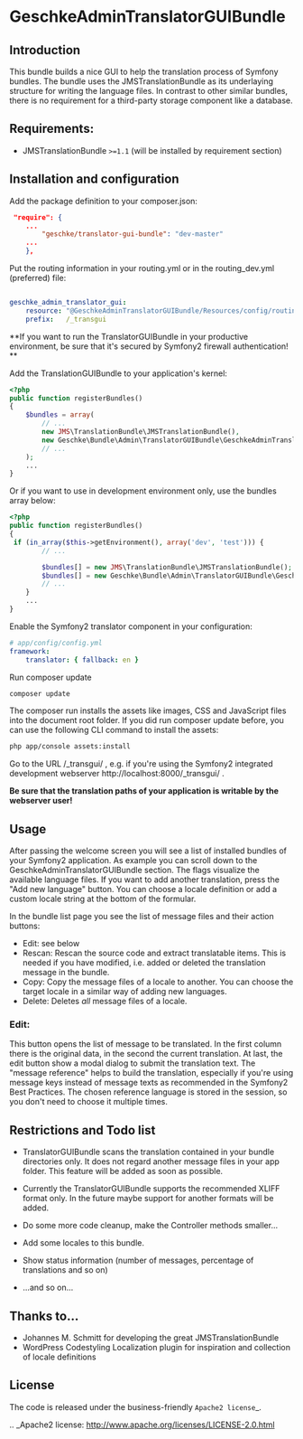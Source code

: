 # GeschkeAdminTranslatorGUIBundle

## Introduction

This bundle builds a nice GUI to help the translation process of Symfony
bundles. The bundle uses the JMSTranslationBundle as its underlaying 
structure for writing the language files. In contrast to other similar
bundles, there is no requirement for a third-party storage component like
a database. 


## Requirements:

- JMSTranslationBundle `>=1.1` (will be installed by requirement section)

## Installation and configuration

Add the package definition to your composer.json:

```json
 "require": {
    ...
        "geschke/translator-gui-bundle": "dev-master"
    ...
    },

```

Put the routing information in your routing.yml or in the routing_dev.yml (preferred) file:

```yaml

geschke_admin_translator_gui:
    resource: "@GeschkeAdminTranslatorGUIBundle/Resources/config/routing.yml"
    prefix:   /_transgui

```

**If you want to run the TranslatorGUIBundle in your productive environment, be sure that it's secured by Symfony2 firewall authentication! **

Add the TranslationGUIBundle to your application's kernel:

``` php
<?php
public function registerBundles()
{
    $bundles = array(
        // ...
        new JMS\TranslationBundle\JMSTranslationBundle(),
        new Geschke\Bundle\Admin\TranslatorGUIBundle\GeschkeAdminTranslatorGUIBundle(),
        // ...
    );
    ...
}
```

Or if you want to use in development environment only, use the bundles array below:


``` php
<?php
public function registerBundles()
{
 if (in_array($this->getEnvironment(), array('dev', 'test'))) {
        // ...

        $bundles[] = new JMS\TranslationBundle\JMSTranslationBundle();
        $bundles[] = new Geschke\Bundle\Admin\TranslatorGUIBundle\GeschkeAdminTranslatorGUIBundle(),
        // ...
    }
    ...
}
```

Enable the Symfony2 translator component in your configuration:

``` yaml
# app/config/config.yml
framework:
    translator: { fallback: en }

```

Run composer update

``` sh
composer update
```

The composer run installs the assets like images, CSS and JavaScript files into the document root folder. If you did run composer update before, you can use the following CLI command to install the assets:

``` sh
php app/console assets:install

```

Go to the URL /_transgui/ , e.g. if you're using the Symfony2 integrated development webserver http://localhost:8000/_transgui/ .

**Be sure that the translation paths of your application is writable by the webserver user!**


## Usage

After passing the welcome screen you will see a list of installed bundles of your Symfony2 application. As example you can scroll down to the GeschkeAdminTranslatorGUIBundle section. 
The flags visualize the available language files. If you want to add another translation, press the "Add new language" button. You can choose a locale definition or add a custom locale string at the bottom of the formular. 

In the bundle list page you see the list of message files and their action buttons:

- Edit: see below
- Rescan: Rescan the source code and extract translatable items. This is needed if you have modified, i.e. added or deleted the translation message in the bundle. 
- Copy: Copy the message files of a locale to another. You can choose the target locale in a similar way of adding new languages. 
- Delete: Deletes *all* message files of a locale. 

### Edit:
This button opens the list of message to be translated. In the first column there is the original data, in the second the current translation. At last, the edit button show a modal dialog to submit the translation text. The "message reference" helps to build the translation, especially if you're using message keys instead of message texts as recommended in the Symfony2 Best Practices. The chosen reference language is stored in the session, so you don't need to choose it multiple times. 

## Restrictions and Todo list

- TranslatorGUIBundle scans the translation contained in your bundle directories only. It does not regard another message files in your app folder. This feature will be added as soon as possible. 
- Currently the TranslatorGUIBundle supports the recommended XLIFF format only. In the future maybe support for another formats will be added. 

- Do some more code cleanup, make the Controller methods smaller...
- Add some locales to this bundle.
- Show status information (number of messages, percentage of translations and so on)
- ...and so on...

## Thanks to...

- Johannes M. Schmitt for developing the great JMSTranslationBundle
- WordPress Codestyling Localization plugin for inspiration and collection of locale definitions

## License

The code is released under the business-friendly `Apache2 license`_. 


.. _Apache2 license: http://www.apache.org/licenses/LICENSE-2.0.html
